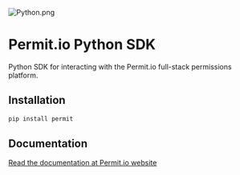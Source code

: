 ![Python.png](imgs/Python.png)
# Permit.io Python SDK

Python SDK for interacting with the Permit.io full-stack permissions platform.

## Installation

```py
pip install permit
```

## Documentation

[Read the documentation at Permit.io website](https://docs.permit.io/sdk/python/quickstart-python)
